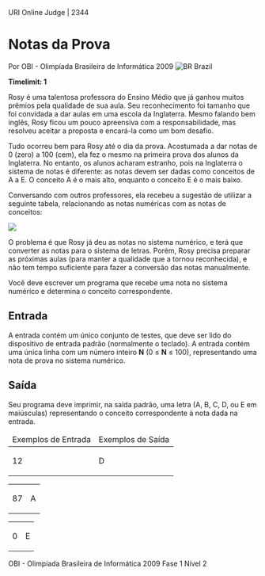 <div class="header"><span>URI Online Judge | 2344</span>

# Notas da Prova

<div>

Por OBI - Olimpíada Brasileira de Informática 2009 ![BR](https://resources.urionlinejudge.com.br/gallery/images/flags/br.gif) Brazil

</div>

**Timelimit: 1**</div>

<div class="problem">

<div class="description">

Rosy é uma talentosa professora do Ensino Médio que já ganhou muitos prêmios pela qualidade de sua aula. Seu reconhecimento foi tamanho que foi convidada a dar aulas em uma escola da Inglaterra. Mesmo falando bem inglês, Rosy ficou um pouco apreensiva com a responsabilidade, mas resolveu aceitar a proposta e encará-la como um bom desafio.

Tudo ocorreu bem para Rosy até o dia da prova. Acostumada a dar notas de 0 (zero) a 100 (cem), ela fez o mesmo na primeira prova dos alunos da Inglaterra. No entanto, os alunos acharam estranho, pois na Inglaterra o sistema de notas é diferente: as notas devem ser dadas como conceitos de A a E. O conceito A é o mais alto, enquanto o conceito E é o mais baixo.

Conversando com outros professores, ela recebeu a sugestão de utilizar a seguinte tabela, relacionando as notas numéricas com as notas de conceitos:

![](https://resources.urionlinejudge.com.br/gallery/images/contests/UOJ_167_G.png)

O problema é que Rosy já deu as notas no sistema numérico, e terá que converter as notas para o sistema de letras. Porém, Rosy precisa preparar as próximas aulas (para manter a qualidade que a tornou reconhecida), e não tem tempo suficiente para fazer a conversão das notas manualmente.

Você deve escrever um programa que recebe uma nota no sistema numérico e determina o conceito correspondente.

</div>

## Entrada

<div class="input">

A entrada contém um único conjunto de testes, que deve ser lido do dispositivo de entrada padrão (normalmente o teclado). A entrada contém uma única linha com um número inteiro **N** (0 ≤ **N** ≤ 100), representando uma nota de prova no sistema numérico.

</div>

## Saída

<div class="output">

Seu programa deve imprimir, na saída padrão, uma letra (A, B, C, D, ou E em maiúsculas) representando o conceito correspondente à nota dada na entrada.

</div>

<table>

<thead>

<tr>

<td>Exemplos de Entrada</td>

<td>Exemplos de Saída</td>

</tr>

</thead>

<tbody>

<tr>

<td class="division">

12

</td>

<td>

D

</td>

</tr>

</tbody>

</table>

<table>

<thead></thead>

<tbody>

<tr>

<td class="division">

87

</td>

<td>

A

</td>

</tr>

</tbody>

</table>

<table>

<thead></thead>

<tbody>

<tr>

<td class="division">

0

</td>

<td>

E

</td>

</tr>

</tbody>

</table>

OBI - Olimpíada Brasileira de Informática 2009 Fase 1 Nível 2

</div>

